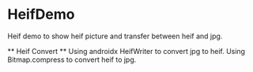 # HeifDemo
Heif demo to show heif picture and transfer between heif and jpg.

** Heif Convert **
Using androidx HeifWriter to convert jpg to heif.
Using Bitmap.compress to convert heif to jpg.

